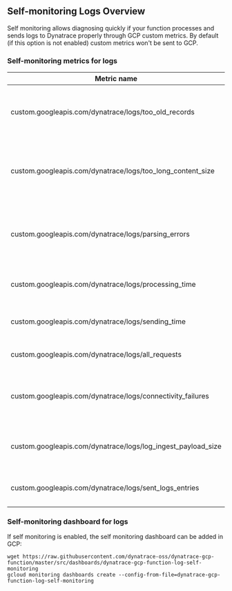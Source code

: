 ## Self-monitoring Logs Overview
Self monitoring allows diagnosing quickly if your function processes and sends logs to Dynatrace properly through GCP custom metrics.
By default (if this option is not enabled) custom metrics won't be sent to GCP.

### Self-monitoring metrics for logs

| Metric name                   | Description                               | Dimension | 
| ------------------------------|-------------------------------------------|:----------:|
| custom.googleapis.com/dynatrace/logs/too_old_records | Reported when logs received from Pub/Sub are too old | - |
| custom.googleapis.com/dynatrace/logs/too_long_content_size | Reported when content of log is too long. The content will be trimmed | - |
| custom.googleapis.com/dynatrace/logs/parsing_errors | Reported when any parsing errors occurred during log processing | - |
| custom.googleapis.com/dynatrace/logs/processing_time | Time needed to process all logs [s] | - |
| custom.googleapis.com/dynatrace/logs/sending_time | Time needed to send all requests [s] | - |
| custom.googleapis.com/dynatrace/logs/all_requests | All requests sent to Dynatrace | - |
| custom.googleapis.com/dynatrace/logs/connectivity_failures | Reported when any Dynatrace connectivity issues occurred | connectivity_status |
| custom.googleapis.com/dynatrace/logs/log_ingest_payload_size | Size of log payload sent to Dynatrace [kB] | - |
| custom.googleapis.com/dynatrace/logs/sent_logs_entries | Number of logs entries sent to Dynatrace | - |

### Self-monitoring dashboard for logs
If self monitoring is enabled, the self monitoring dashboard can be added in GCP:
```shell script
wget https://raw.githubusercontent.com/dynatrace-oss/dynatrace-gcp-function/master/src/dashboards/dynatrace-gcp-function-log-self-monitoring
gcloud monitoring dashboards create --config-from-file=dynatrace-gcp-function-log-self-monitoring
```